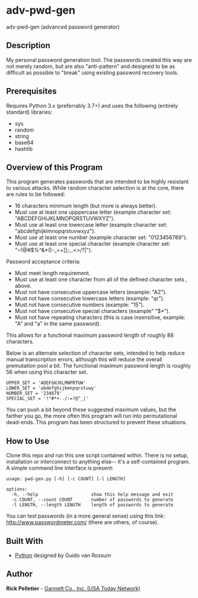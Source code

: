 # adv-pwd-gen

adv-pwd-gen (advanced password generator)

## Description

My personal password generation tool. The passwords created this way are not merely random, but are also "anti-pattern" and designed to be as difficult as possible to "break" using existing password recovery tools.

## Prerequisites

Requires Python 3.x (preferrably 3.7+) and uses the following (entirely standard) libraries:
* sys
* random
* string
* base64
* hashlib

## Overview of this Program

This program generates passwords that are intended to be highly resistant to various attacks. While random character selection is at the core, there are rules to be followed:
- 16 characters minimum length (but more is always better).
- Must use at least one upppercase letter (example character set: "ABCDEFGHIJKLMNOPQRSTUVWXYZ").
- Must use at least one lowercase letter (example character set: "abcdefghijklmnopqrstuvwxyz").
- Must use at least one number (example character set: "0123456789").
- Must use at least one special character (example character set:  "~!@#$%^&*()-_=+[];:,.<>/?\|").

Password acceptance criteria:
- Must meet length requirement.
- Must use at least one character from all of the defined character sets , above.
- Must not have consecutive uppercase letters (example: "AZ").
- Must not have consecutive lowercase letters (example: "qr").
- Must not have consecutive numbers (example: "15").
- Must not have consecutive special characters (example" "$*").
- Must not have repeating characters (this is case insensitive, example: "A" and "a" in the same password).

This allows for a functional maximum password length of roughly 88 characters.

Below is an alternate selection of character sets, intended to help reduce manual transcription errors, although this will reduce the overall premutation pool a bit. The functional maximum password length is roughly 56 when using this character set.

```
UPPER_SET = 'ADEFGHJKLMNPRTUW'
LOWER_SET = 'abdefghijkmnpqrstuwy'
NUMBER_SET = '234679'
SPECIAL_SET = '!"#*+-./:=?@^_|'
```

You can push a bit beyond these suggested maximum values, but the farther you go, the more often this program will run into permutational dead-ends. This program has been structured to prevent these situations.

## How to Use

Clone this repo and run this one script contained within. There is no setup, installation or interconnect to anything else-- it's a self-contained program. A simple command line interface is present:

```
usage: pwd-gen.py [-h] [-c COUNT] [-l LENGTH]

options:
  -h, --help                    show this help message and exit
  -c COUNT, --count COUNT       number of passwords to generate
  -l LENGTH, --length LENGTH    length of passwords to generate
```

You can test passwords (in a more general sense) using this link: http://www.passwordmeter.com/ (there are others, of course).

## Built With

* [Python](https://www.python.org) designed by Guido van Rossum

## Author

**Rick Pelletier** - [Gannett Co., Inc. (USA Today Network)](https://www.usatoday.com/)

